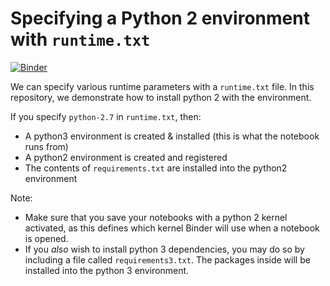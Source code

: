 # Specifying a Python 2 environment with `runtime.txt`

[![Binder](http://mybinder.org/badge.svg)](http://beta.mybinder.org/v2/gh/binder-examples/python2_runtime/master)

We can specify various runtime parameters with a `runtime.txt` file. In this
repository, we demonstrate how to install python 2 with the environment.

If you specify `python-2.7` in `runtime.txt`, then:

* A python3 environment is created & installed (this is what the notebook runs from)
* A python2 environment is created and registered
* The contents of `requirements.txt` are installed into the python2 environment

Note:
* Make sure that you save your notebooks with a python 2 kernel activated,
  as this defines which kernel Binder will use when a notebook is opened.
* If you *also* wish to install python 3 dependencies, you may do so by including a
  file called `requirements3.txt`. The packages inside will be installed into the python 3 environment.
